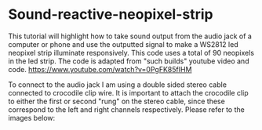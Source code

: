 # Sound-reactive-neopixel-strip
This tutorial will highlight how to take sound output from the audio jack of a computer or phone and use the outputted signal to make a WS2812 led neopixel strip illuminate responsively. This code uses a total of 90 neopixels in the led strip. The code is adapted from "such builds" youtube video and code.
https://www.youtube.com/watch?v=0PgFK85fIHM

To connect to the audio jack I am using a double sided stereo cable connected to crocodile clip wire. It is important to attach the crocodile clip to either the first or second "rung" on the stereo cable, since these correspond to the left and right channels respectively. Please refer to the images below:

